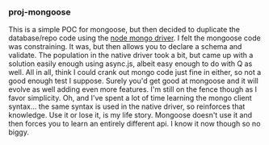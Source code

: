 ### proj-mongoose

This is a simple POC for mongoose, but then decided to duplicate the database/repo code using the [node mongo driver](https://github.com/mongodb/node-mongodb-native). I felt the mongoose code was constraining. It was, but then allows you to declare a schema and validate. The population in the native driver took a bit, but came up with a solution easily enough using async.js, albeit easy enough to do with Q as well. All in all, think I could crank out mongo code just fine in either, so not a good enough test I suppose. Surely you'd get good at mongoose and it will evolve as well adding even more features. I'm still on the fence though as I favor simplicity. Oh, and I've spent a lot of time learning the mongo client syntax... the same syntax is used in the native driver, so reinforces that knowledge. Use it or lose it, is my life story. Mongoose doesn't use it and then forces you to learn an entirely different api. I know it now though so no biggy.


